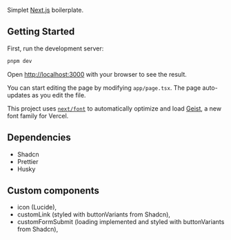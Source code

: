 Simplet [Next.js](https://nextjs.org) boilerplate.

## Getting Started

First, run the development server:

```bash
pnpm dev

```

Open [http://localhost:3000](http://localhost:3000) with your browser to see the result.

You can start editing the page by modifying `app/page.tsx`. The page auto-updates as you edit the file.

This project uses [`next/font`](https://nextjs.org/docs/app/building-your-application/optimizing/fonts) to automatically optimize and load [Geist](https://vercel.com/font), a new font family for Vercel.

## Dependencies

- Shadcn
- Prettier
- Husky

## Custom components

- icon (Lucide),
- customLink (styled with buttonVariants from Shadcn),
- customFormSubmit (loading implemented and styled with buttonVariants from Shadcn), 